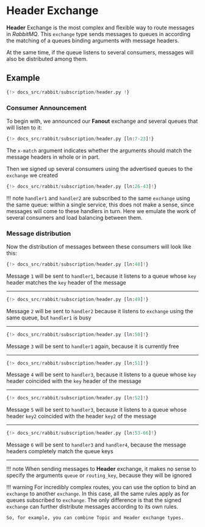 # Header Exchange

**Header** Exchange is the most complex and flexible way to route messages in *RabbitMQ*. This `exchange` type sends messages
to queues in according the matching of a queues binding arguments  with message headers.

At the same time, if the queue listens to several consumers, messages will also be distributed among them.

## Example

```python linenums="1"
{!> docs_src/rabbit/subscription/header.py !}
```

### Consumer Announcement

To begin with, we announced our **Fanout** exchange and several queues that will listen to it:

```python linenums="7" hl_lines="1 6 11 16"
{!> docs_src/rabbit/subscription/header.py [ln:7-23]!}
```

The `x-match` argument indicates whether the arguments should match the message headers in whole or in part.

Then we signed up several consumers using the advertised queues to the `exchange` we created

```python linenums="26" hl_lines="1 6 11 16"
{!> docs_src/rabbit/subscription/header.py [ln:26-43]!}
```

!!! note
    `handler1` and `handler2` are subscribed to the same `exchange` using the same queue:
    within a single service, this does not make a sense, since messages will come to these handlers in turn.
    Here we emulate the work of several consumers and load balancing between them.

### Message distribution

Now the distribution of messages between these consumers will look like this:

```python linenums="48"
{!> docs_src/rabbit/subscription/header.py [ln:48]!}
```

Message `1` will be sent to `handler1`, because it listens to a queue whose `key` header matches the `key` header of the message

---

```python linenums="49"
{!> docs_src/rabbit/subscription/header.py [ln:49]!}
```

Message `2` will be sent to `handler2` because it listens to `exchange` using the same queue, but `handler1` is busy

---

```python linenums="50"
{!> docs_src/rabbit/subscription/header.py [ln:50]!}
```

Message `3` will be sent to `handler1` again, because it is currently free

---

```python linenums="51"
{!> docs_src/rabbit/subscription/header.py [ln:51]!}
```

Message `4` will be sent to `handler3`, because it listens to a queue whose `key` header coincided with the `key` header of the message

---

```python linenums="52"
{!> docs_src/rabbit/subscription/header.py [ln:52]!}
```

Message `5` will be sent to `handler3`, because it listens to a queue whose header `key2` coincided with the header `key2` of the message

---

```python linenums="53"
{!> docs_src/rabbit/subscription/header.py [ln:53-66]!}
```

Message `6` will be sent to `handler3` and `handler4`, because the message headers completely match the queue keys

---

!!! note
    When sending messages to **Header** exchange, it makes no sense to specify the arguments `queue` or `routing_key`, because they will be ignored

!!! warning
    For incredibly complex routes, you can use the option to bind an `exchange` to another `exchange`. In this case, all the same rules apply as for queues subscribed to `exchange`. The only difference is that the signed `exchange` can further distribute messages according to its own rules.

    So, for example, you can combine Topic and Header exchange types.
